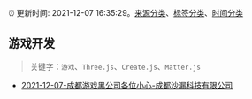 :alarm_clock: 更新时间: 2021-12-07 16:35:29。[来源分类](../README.md)、[标签分类](../TAGS.md)、[时间分类](../TIMELINE.md)

## 游戏开发


> 关键字：`游戏`、`Three.js`、`Create.js`、`Matter.js`



- [2021-12-07-成都游戏黑公司各位小心-成都沙漏科技有限公司](https://www.v2ex.com/t/820733) 